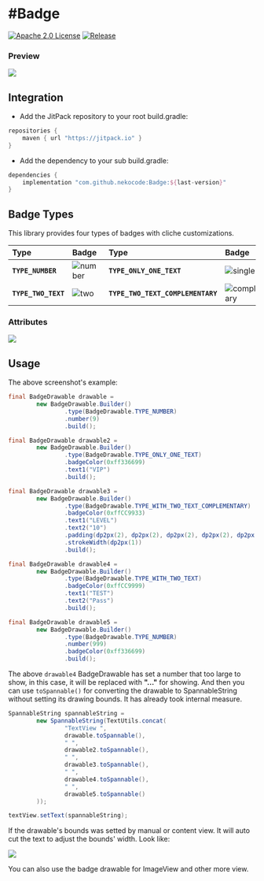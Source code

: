 # #Badge
[![Apache 2.0 License](https://img.shields.io/badge/license-Apache%202.0-blue.svg?style=flat)](http://www.apache.org/licenses/LICENSE-2.0.html) [![Release](https://jitpack.io/v/nekocode/Badge.svg)](https://jitpack.io/#nekocode/Badge)

### Preview

![](art/preview.png)

## Integration
- Add the JitPack repository to your root build.gradle:
```gradle
repositories {
    maven { url "https://jitpack.io" }
}
```

- Add the dependency to your sub build.gradle:
```gradle
dependencies {
    implementation "com.github.nekocode:Badge:${last-version}"
}
```

## Badge Types

This library provides four types of badges with cliche customizations.

| Type | Badge | Type | Badge |
| :----- | :------ | :----- | :------ |
| **`TYPE_NUMBER`** | ![number](art/number.png) | **`TYPE_ONLY_ONE_TEXT`** | ![single](art/single_text.png) |
| **`TYPE_TWO_TEXT`** | ![two](art/two_text.png) | **`TYPE_TWO_TEXT_COMPLEMENTARY`** | ![complementary](art/two_text_complementary.png) |

### Attributes

![](art/attributes.png)

## Usage

The above screenshot's example:

```java
final BadgeDrawable drawable =
        new BadgeDrawable.Builder()
                .type(BadgeDrawable.TYPE_NUMBER)
                .number(9)
                .build();

final BadgeDrawable drawable2 =
        new BadgeDrawable.Builder()
                .type(BadgeDrawable.TYPE_ONLY_ONE_TEXT)
                .badgeColor(0xff336699)
                .text1("VIP")
                .build();

final BadgeDrawable drawable3 =
        new BadgeDrawable.Builder()
                .type(BadgeDrawable.TYPE_WITH_TWO_TEXT_COMPLEMENTARY)
                .badgeColor(0xffCC9933)
                .text1("LEVEL")
                .text2("10")
                .padding(dp2px(2), dp2px(2), dp2px(2), dp2px(2), dp2px(2))
                .strokeWidth(dp2px(1))
                .build();

final BadgeDrawable drawable4 =
        new BadgeDrawable.Builder()
                .type(BadgeDrawable.TYPE_WITH_TWO_TEXT)
                .badgeColor(0xffCC9999)
                .text1("TEST")
                .text2("Pass")
                .build();

final BadgeDrawable drawable5 =
        new BadgeDrawable.Builder()
                .type(BadgeDrawable.TYPE_NUMBER)
                .number(999)
                .badgeColor(0xff336699)
                .build();
```

The above `drawable4` BadgeDrawable has set a number that too large to show, in this case, it will be replaced with **"..."** for showing. And then you can use `toSpannable()` for converting the drawable to SpannableString without setting its drawing bounds. It has already took internal measure.

```java
SpannableString spannableString =
        new SpannableString(TextUtils.concat(
                "TextView ",
                drawable.toSpannable(),
                " ",
                drawable2.toSpannable(),
                " ",
                drawable3.toSpannable(),
                " ",
                drawable4.toSpannable(),
                " ",
                drawable5.toSpannable()
        ));

textView.setText(spannableString);
```

If the drawable's bounds was setted by manual or content view. It will auto cut the text to adjust the bounds' width. Look like:

![](art/1.png)

You can also use the badge drawable for ImageView and other more view.
